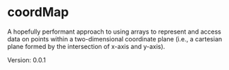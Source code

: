 # coordMap
A hopefully performant approach to using arrays to represent and access data on points within a two-dimensional coordinate plane (i.e., a cartesian plane formed by the intersection of x-axis and y-axis).

Version: 0.0.1
